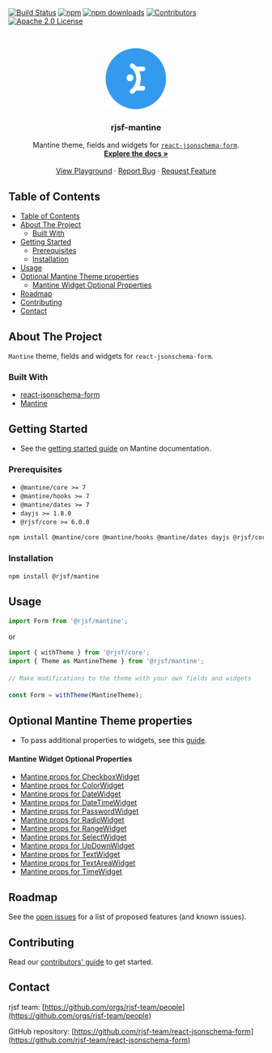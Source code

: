 [![Build Status][build-shield]][build-url]
[![npm][npm-shield]][npm-url]
[![npm downloads][npm-dl-shield]][npm-dl-url]
[![Contributors][contributors-shield]][contributors-url]
[![Apache 2.0 License][license-shield]][license-url]

<!-- PROJECT LOGO -->
<br />
<p align="center">
  <a href="https://github.com/rjsf-team/react-jsonschema-form">
    <img src="https://raw.githubusercontent.com/rjsf-team/react-jsonschema-form/59a8206e148474bea854bbb004f624143fbcbac8/packages/mantine/logo.png" alt="Logo" width="120" height="120">
  </a>

  <h3 align="center">rjsf-mantine</h3>

  <p align="center">
  Mantine theme, fields and widgets for <a href="https://github.com/rjsf-team/react-jsonschema-form/"><code>react-jsonschema-form</code></a>.
    <br />
    <a href="https://rjsf-team.github.io/react-jsonschema-form/docs/"><strong>Explore the docs »</strong></a>
    <br />
    <br />
    <a href="https://rjsf-team.github.io/react-jsonschema-form/">View Playground</a>
    ·
    <a href="https://github.com/rjsf-team/react-jsonschema-form/issues">Report Bug</a>
    ·
    <a href="https://github.com/rjsf-team/react-jsonschema-form/issues">Request Feature</a>
  </p>
</p>

<!-- TABLE OF CONTENTS -->

## Table of Contents

- [Table of Contents](#table-of-contents)
- [About The Project](#about-the-project)
  - [Built With](#built-with)
- [Getting Started](#getting-started)
  - [Prerequisites](#prerequisites)
  - [Installation](#installation)
- [Usage](#usage)
- [Optional Mantine Theme properties](#optional-mantine-theme-properties)
    - [Mantine Widget Optional Properties](#mantine-widget-optional-properties)
- [Roadmap](#roadmap)
- [Contributing](#contributing)
- [Contact](#contact)

<!-- ABOUT THE PROJECT -->

## About The Project

`Mantine` theme, fields and widgets for `react-jsonschema-form`.

### Built With

- [react-jsonschema-form](https://github.com/rjsf-team/react-jsonschema-form/)
- [Mantine](https://mantine.dev/)

<!-- GETTING STARTED -->

## Getting Started

- See the [getting started guide](https://mantine.dev/getting-started/) on Mantine documentation.

### Prerequisites

- `@mantine/core >= 7`
- `@mantine/hooks >= 7`
- `@mantine/dates >= 7`
- `dayjs >= 1.8.0`
- `@rjsf/core >= 6.0.0`

```sh
npm install @mantine/core @mantine/hooks @mantine/dates dayjs @rjsf/core
```

### Installation

```sh
npm install @rjsf/mantine
```

<!-- USAGE EXAMPLES -->

## Usage

```javascript
import Form from '@rjsf/mantine';
```

or

```javascript
import { withTheme } from '@rjsf/core';
import { Theme as MantineTheme } from '@rjsf/mantine';

// Make modifications to the theme with your own fields and widgets

const Form = withTheme(MantineTheme);
```

## Optional Mantine Theme properties

- To pass additional properties to widgets, see this [guide](https://rjsf-team.github.io/react-jsonschema-form/docs/usage/objects#additional-properties).

#### Mantine Widget Optional Properties

- [Mantine props for CheckboxWidget](https://mantine.dev/core/checkbox/?t=props)
- [Mantine props for ColorWidget](https://mantine.dev/core/color-input/?t=props)
- [Mantine props for DateWidget](https://mantine.dev/dates/date-input/?t=props)
- [Mantine props for DateTimeWidget](https://mantine.dev/dates/date-input/?t=props)
- [Mantine props for PasswordWidget](https://mantine.dev/core/password-input/?t=props)
- [Mantine props for RadioWidget](https://mantine.dev/core/radio/?t=props)
- [Mantine props for RangeWidget](https://mantine.dev/core/slider/?t=props)
- [Mantine props for SelectWidget](https://mantine.dev/core/select/?t=props)
- [Mantine props for UpDownWidget](https://mantine.dev/core/number-input/?t=props)
- [Mantine props for TextWidget](https://mantine.dev/core/text-input/?t=props)
- [Mantine props for TextAreaWidget](https://mantine.dev/core/textarea/?t=props)
- [Mantine props for TimeWidget](https://mantine.dev/dates/time-input/?t=props)

<!-- ROADMAP -->

## Roadmap

See the [open issues](https://github.com/rjsf-team/react-jsonschema-form/issues) for a list of proposed features (and known issues).

<!-- CONTRIBUTING -->

## Contributing

Read our [contributors' guide](https://rjsf-team.github.io/react-jsonschema-form/docs/contributing/) to get started.

<!-- CONTACT -->

## Contact

rjsf team: [https://github.com/orgs/rjsf-team/people](https://github.com/orgs/rjsf-team/people)

GitHub repository: [https://github.com/rjsf-team/react-jsonschema-form](https://github.com/rjsf-team/react-jsonschema-form)

<!-- MARKDOWN LINKS & IMAGES -->
<!-- https://www.markdownguide.org/basic-syntax/#reference-style-links -->

[build-shield]: https://github.com/rjsf-team/react-jsonschema-form/workflows/CI/badge.svg
[build-url]: https://github.com/rjsf-team/react-jsonschema-form/actions
[contributors-shield]: https://img.shields.io/github/contributors/rjsf-team/react-jsonschema-form.svg
[contributors-url]: https://github.com/rjsf-team/react-jsonschema-form/graphs/contributors
[license-shield]: https://img.shields.io/badge/license-Apache%202.0-blue.svg?style=flat-square
[license-url]: https://choosealicense.com/licenses/apache-2.0/
[npm-shield]: https://img.shields.io/npm/v/@rjsf/mantine/latest.svg?style=flat-square
[npm-url]: https://www.npmjs.com/package/@rjsf/mantine
[npm-dl-shield]: https://img.shields.io/npm/dm/@rjsf/mantine.svg?style=flat-square
[npm-dl-url]: https://www.npmjs.com/package/@rjsf/mantine
[product-screenshot]: https://raw.githubusercontent.com/rjsf-team/react-jsonschema-form/59a8206e148474bea854bbb004f624143fbcbac8/packages/mantine/screenshot.png
